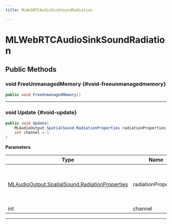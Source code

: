 ```yaml
---
title: MLWebRTCAudioSinkSoundRadiation

---
```


# MLWebRTCAudioSinkSoundRadiation










## Public Methods

### void FreeUnmanagedMemory {#void-freeunmanagedmemory}

```csharp
public void FreeUnmanagedMemory()
```






-----------

### void Update {#void-update}

```csharp
public void Update(
    MLAudioOutput.SpatialSound.RadiationProperties radiationProperties,
    int channel =-1
)
```


**Parameters**

| Type | Name  | Description  | 
|--|--|--|
| [MLAudioOutput.SpatialSound.RadiationProperties](/unity-api/api/UnityEngine.XR.MagicLeap/MLAudioOutput/SpatialSound/UnityEngine.XR.MagicLeap.MLAudioOutput.SpatialSound.RadiationProperties.md) |radiationProperties|Properties specifying the directivity of a spatial sound. |
| int |channel||






-----------

